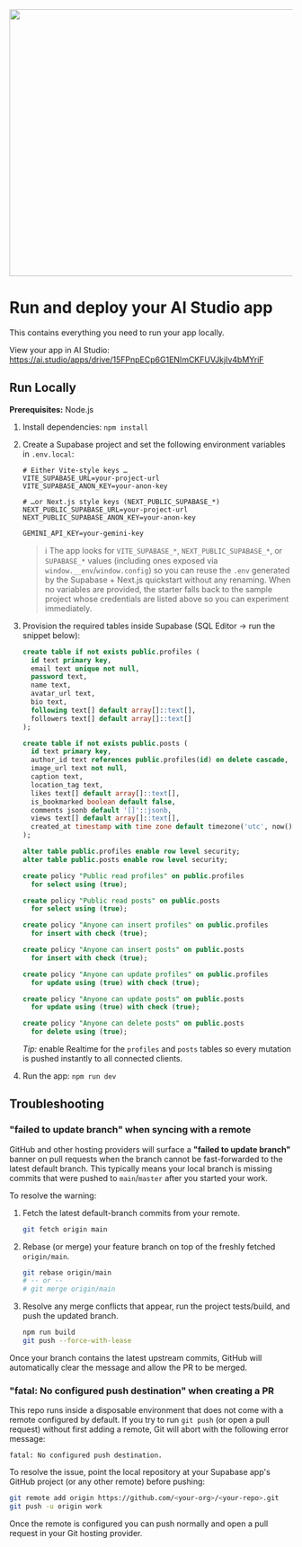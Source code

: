 <div align="center">
<img width="1200" height="475" alt="GHBanner" src="https://github.com/user-attachments/assets/0aa67016-6eaf-458a-adb2-6e31a0763ed6" />
</div>

# Run and deploy your AI Studio app

This contains everything you need to run your app locally.

View your app in AI Studio: https://ai.studio/apps/drive/15FPnpECp6G1ENImCKFUVJkjIv4bMYriF

## Run Locally

**Prerequisites:**  Node.js


1. Install dependencies: `npm install`
2. Create a Supabase project and set the following environment variables in `.env.local`:

   ```
   # Either Vite-style keys …
   VITE_SUPABASE_URL=your-project-url
   VITE_SUPABASE_ANON_KEY=your-anon-key

   # …or Next.js style keys (NEXT_PUBLIC_SUPABASE_*)
   NEXT_PUBLIC_SUPABASE_URL=your-project-url
   NEXT_PUBLIC_SUPABASE_ANON_KEY=your-anon-key

   GEMINI_API_KEY=your-gemini-key
   ```

   > ℹ️ The app looks for `VITE_SUPABASE_*`, `NEXT_PUBLIC_SUPABASE_*`, or `SUPABASE_*` values (including ones exposed via `window.__env`/`window.config`) so you can reuse the `.env` generated by the Supabase + Next.js quickstart without any renaming. When no variables are provided, the starter falls back to the sample project whose credentials are listed above so you can experiment immediately.

3. Provision the required tables inside Supabase (SQL Editor → run the snippet below):

   ```sql
   create table if not exists public.profiles (
     id text primary key,
     email text unique not null,
     password text,
     name text,
     avatar_url text,
     bio text,
     following text[] default array[]::text[],
     followers text[] default array[]::text[]
   );

   create table if not exists public.posts (
     id text primary key,
     author_id text references public.profiles(id) on delete cascade,
     image_url text not null,
     caption text,
     location_tag text,
     likes text[] default array[]::text[],
     is_bookmarked boolean default false,
     comments jsonb default '[]'::jsonb,
     views text[] default array[]::text[],
     created_at timestamp with time zone default timezone('utc', now())
   );

   alter table public.profiles enable row level security;
   alter table public.posts enable row level security;

   create policy "Public read profiles" on public.profiles
     for select using (true);

   create policy "Public read posts" on public.posts
     for select using (true);

   create policy "Anyone can insert profiles" on public.profiles
     for insert with check (true);

   create policy "Anyone can insert posts" on public.posts
     for insert with check (true);

   create policy "Anyone can update profiles" on public.profiles
     for update using (true) with check (true);

   create policy "Anyone can update posts" on public.posts
     for update using (true) with check (true);

   create policy "Anyone can delete posts" on public.posts
     for delete using (true);
   ```

   _Tip:_ enable Realtime for the `profiles` and `posts` tables so every mutation is pushed instantly to all connected clients.

4. Run the app: `npm run dev`

## Troubleshooting

### "failed to update branch" when syncing with a remote

GitHub and other hosting providers will surface a **"failed to update branch"**
banner on pull requests when the branch cannot be fast-forwarded to the latest
default branch. This typically means your local branch is missing commits that
were pushed to `main`/`master` after you started your work.

To resolve the warning:

1. Fetch the latest default-branch commits from your remote.

   ```bash
   git fetch origin main
   ```

2. Rebase (or merge) your feature branch on top of the freshly fetched
   `origin/main`.

   ```bash
   git rebase origin/main
   # -- or --
   # git merge origin/main
   ```

3. Resolve any merge conflicts that appear, run the project tests/build, and
   push the updated branch.

   ```bash
   npm run build
   git push --force-with-lease
   ```

Once your branch contains the latest upstream commits, GitHub will automatically
clear the message and allow the PR to be merged.

### "fatal: No configured push destination" when creating a PR

This repo runs inside a disposable environment that does not come with a remote
configured by default. If you try to run `git push` (or open a pull request)
without first adding a remote, Git will abort with the following error message:

```
fatal: No configured push destination.
```

To resolve the issue, point the local repository at your Supabase app's GitHub
project (or any other remote) before pushing:

```bash
git remote add origin https://github.com/<your-org>/<your-repo>.git
git push -u origin work
```

Once the remote is configured you can push normally and open a pull request in
your Git hosting provider.
